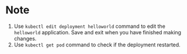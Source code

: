 # Note

1. Use `kubectl edit deployment helloworld` command to edit the `helloworld` application. Save and exit when you have finished making changes.
2. Use `kubectl get pod` command to check if the deployment restarted.
